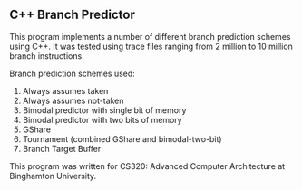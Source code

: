 ## C++ Branch Predictor
This program implements a number of different branch prediction schemes using C++. It was tested using trace files ranging from 2 million to 10 million branch instructions.

Branch prediction schemes used:
1. Always assumes taken
2. Always assumes not-taken
3. Bimodal predictor with single bit of memory
4. Bimodal predictor with two bits of memory
5. GShare
6. Tournament (combined GShare and bimodal-two-bit)
7. Branch Target Buffer

This program was written for CS320: Advanced Computer Architecture at Binghamton University.

